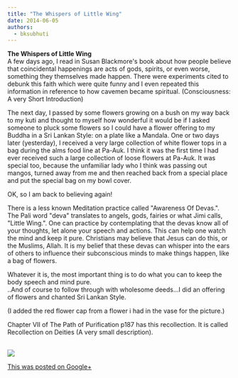 ```yaml
---
title: "The Whispers of Little Wing"
date: 2014-06-05
authors: 
  - bksubhuti
---
```


**The Whispers of Little Wing**  
A few days ago, I read in Susan Blackmore's book about how people believe that coincidental happenings are acts of gods, spirits, or even worse, something they themselves made happen. There were experiments cited to debunk this faith which were quite funny and I even repeated this information in reference to how cavemen became spiritual. (Consciousness: A very Short Introduction)  
  
The next day, I passed by some flowers growing on a bush on my way back to my kuti and thought to myself how wonderful it would be if I asked someone to pluck some flowers so I could have a flower offering to my Buddha in a Sri Lankan Style: on a plate like a Mandala. One or two days later (yesterday), I received a very large collection of white flower tops in a bag during the alms food line at Pa-Auk. I think it was the first time I had ever received such a large collection of loose flowers at Pa-Auk. It was special too, because the unfamiliar lady who I think was passing out mangos, turned away from me and then reached back from a special place and put the special bag on my bowl cover.  
  
OK, so I am back to believing again!  
  
There is a less known Meditation practice called "Awareness Of Devas.". The Pali word "deva" translates to angels, gods, fairies or what Jimi calls, "Little Wing.". One can practice by contemplating that the devas know all of your thoughts, let alone your speech and actions. This can help one watch the mind and keep it pure. Christians may believe that Jesus can do this, or the Muslims, Allah. It is my belief that these devas can whisper into the ears of others to influence their subconscious minds to make things happen, like a bag of flowers.  
  
Whatever it is, the most important thing is to do what you can to keep the body speech and mind pure.  
..And of course to follow through with wholesome deeds...I did an offering of flowers and chanted Sri Lankan Style.  
  
(I added the red flower cap from a flower i had in the vase for the picture.)  
  
Chapter VII of The Path of Purification p187 has this recollection. It is called Recollection on Deities (A very small description).  
﻿

![](https://lh3.googleusercontent.com/-BOXHn8K0KRg/U4-0YLLPuhI/AAAAAAAAJo8/kLGwbZnzdGM/w506-h750/14%2B-%2B1)

[This was posted on Google+](https://plus.google.com/+BhikkhuSubhuti/posts/61FccThF1Yb)